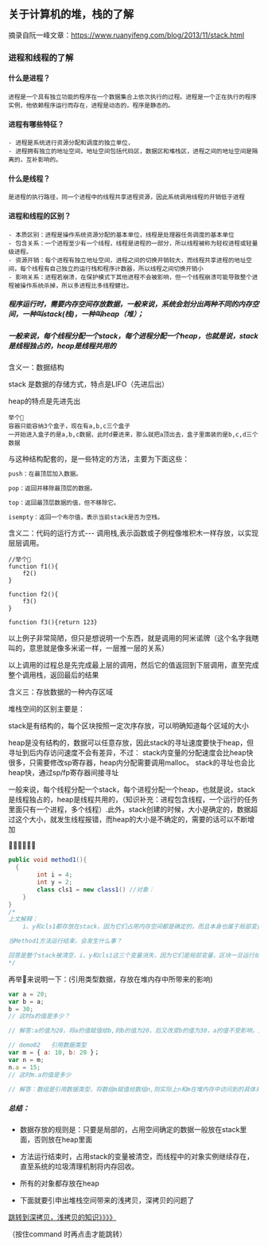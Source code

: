 ## 关于计算机的堆，栈的了解

摘录自阮一峰文章：https://www.ruanyifeng.com/blog/2013/11/stack.html

### 进程和线程的了解

#### 什么是进程？

```
进程是一个具有独立功能的程序在一个数据集合上依次执行的过程。进程是一个正在执行的程序实例，他依赖程序运行而存在，进程是动态的，程序是静态的。
```

#### 进程有哪些特征？

```
- 进程是系统进行资源分配和调度的独立单位，
- 进程拥有独立的地址空间，地址空间包括代码区，数据区和堆栈区，进程之间的地址空间是隔离的，互补影响的。
```

#### 什么是线程？

```
是进程的执行路径，同一个进程中的线程共享进程资源，因此系统调用线程的开销低于进程
```

#### 进程和线程的区别？

```
- 本质区别：进程是操作系统资源分配的基本单位，线程是处理器任务调度的基本单位
- 包含关系：一个进程至少有一个线程，线程是进程的一部分，所以线程被称为轻权进程或轻量级进程。
- 资源开销：每个进程有独立地址空间，进程之间的切换开销较大，而线程共享进程的地址空间，每个线程有自己独立的运行栈和程序计数器，所以线程之间切换开销小
- 影响关系：进程若崩溃，在保护模式下其他进程不会被影响，但一个线程崩溃可能导致整个进程被操作系统杀掉，所以多进程比多线程健壮。
```



##### 程序运行时，需要内存空间存放数据，一般来说，系统会划分出两种不同的内存空间，一种叫stack(栈)，一种叫heap（堆）；

##### 一般来说，每个线程分配一个stack，每个进程分配一个heap，也就是说，stack是线程独占的，heap是线程共用的



含义一：数据结构

stack 是数据的存储方式，特点是LIFO（先进后出）

heap的特点是先进先出

```
举个🌰
容器只能容纳3个盒子，现在有a,b,c三个盒子
一开始进入盒子的是a,b,c数据，此时d要进来，那么就把a顶出去，盒子里面装的是b,c,d三个数据
```



与这种结构配套的，是一些特定的方法，主要为下面这些：

```javascript
push：在最顶层加入数据。

pop：返回并移除最顶层的数据。

top：返回最顶层数据的值，但不移除它。

isempty：返回一个布尔值，表示当前stack是否为空栈。
```



含义二：代码的运行方式--- 调用栈,表示函数或子例程像堆积木一样存放，以实现层层调用。

```
//举个🌰
function f1(){
	f2()
}

function f2(){
	f3()
}

function f3(){return 123}
```

以上例子非常简陋，但只是想说明一个东西，就是调用的阿米诺牌（这个名字我瞎叫的，意思就是像多米诺一样，一层推一层的关系）

以上调用的过程总是先完成最上层的调用，然后它的值返回到下层调用，直至完成整个调用栈，返回最后的结果



含义三：存放数据的一种内存区域

堆栈空间的区别主要是：

stack是有结构的，每个区块按照一定次序存放，可以明确知道每个区域的大小

heap是没有结构的，数据可以任意存放，因此stack的寻址速度要快于heap，但寻址到后内存访问速度不会有差异，不过： stack内变量的分配速度会比heap快很多，只需要修改sp寄存器，heap内分配需要调用malloc。 stack的寻址也会比heap快，通过sp/fp寄存器间接寻址



一般来说，每个线程分配一个stack，每个进程分配一个heap，也就是说，stack是线程独占的，heap是线程共用的，（知识补充：进程包含线程，一个运行的任务里面只有一个进程，多个线程）.此外，stack创建的时候，大小是确定的，数据超过这个大小，就发生线程报错，而heap的大小是不确定的，需要的话可以不断增加

🌰🌰🌰🌰🌰🌰

```java
public void method1(){
  {
		int i = 4;
		int y = 2;
		class cls1 = new class1() //对象：
	}
}
/*
上文解释：
	i、y和cls1都存放在stack，因为它们占用内存空间都是确定的，而且本身也属于局部变量。但是，cls1指向的对象实例存放在heap，因为它的大小不确定。作为一条规则可以记住，所有的对象都存放在heap。

当Method1方法运行结束，会发生什么事？

回答是整个stack被清空，i、y和cls1这三个变量消失，因为它们是局部变量，区块一旦运行结束，就没必要再存在了。而heap之中的那个对象实例继续存在，直到系统的垃圾清理机制（garbage collector）将这块内存回收。因此，一般来说，内存泄漏都发生在heap，即某些内存空间不再被使用了，却因为种种原因，没有被系统回收。
*/
```



再举🌰来说明一下：(引用类型数据，存放在堆内存中所带来的影响)

```javascript
var a = 20;
var b = a;
b = 30;
// 这时a的值是多少？ 

// 解答:a的值为20，将a的值赋值给b,则b的值为20，后又改变b的值为30，a的值不受影响，所以a的值仍为20.

// demo02   引用数据类型
var m = { a: 10, b: 20 }；
var n = m;
n.a = 15;
// 这时m.a的值是多少

// 解答：数组是引用数据类型，将数组m赋值给数组n,则实际上n和m在堆内存中访问到的具体对象实际上是同一个，则当 数组n里面的任意值发生改变时，整个数组会改变，由于n和m对应的是同一个数组，则数组m的值发生同样的改变，所以m.a=15.
```



##### 总结：

- 数据存放的规则是：只要是局部的，占用空间确定的数据一般放在stack里面，否则放在heap里面

- 方法运行结束时，占用stack的变量被清空，而线程中的对象实例继续存在，直至系统的垃圾清理机制将内存回收。

- 所有的对象都存放在heap



- 下面就要引申出堆栈空间带来的浅拷贝，深拷贝的问题了

<a name="jump" href="../javaScript/关于深拷贝，浅拷贝的知识.md#test">跳转到深拷贝，浅拷贝的知识》》》》</a>

（按住command 时再点击才能跳转）

